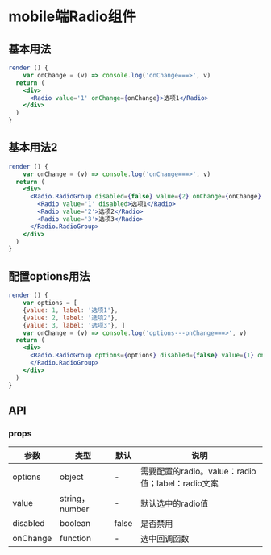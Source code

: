 # mobile端Radio组件

## 基本用法

```jsx harmony
render () {
	var onChange = (v) => console.log('onChange===>', v)
  return (
    <div>
      <Radio value='1' onChange={onChange}>选项1</Radio>
    </div>
  )
}
```


## 基本用法2

```jsx harmony
render () {
	var onChange = (v) => console.log('onChange===>', v)
  return (
    <div>
      <Radio.RadioGroup disabled={false} value={2} onChange={onChange} >
      	<Radio value='1' disabled>选项1</Radio>
      	<Radio value='2'>选项2</Radio>
      	<Radio value='3'>选项3</Radio>
      </Radio.RadioGroup>
    </div>
  )
}
```



## 配置options用法

```jsx harmony
render () {
	var options = [
	{value: 1, label: '选项1'}, 
	{value: 2, label: '选项2'},
	{value: 3, label: '选项3'}, ]
	var onChange = (v) => console.log('options---onChange===>', v)
  return (
    <div>
      <Radio.RadioGroup options={options} disabled={false} value={1} onChange={onChange} >
      </Radio.RadioGroup>
    </div>
  )
}
```

## API

### props

|   参数    |   类型   |   默认  |   说明     |
|-----------|----------|------------|-------------------|
| options  |  object  |  -      | 需要配置的radio。value：radio值；label：radio文案 |
| value  |  string，number  |  -      | 默认选中的radio值 |
| disabled     | boolean |  false    | 是否禁用 |
| onChange     | function |  -    | 选中回调函数 |

